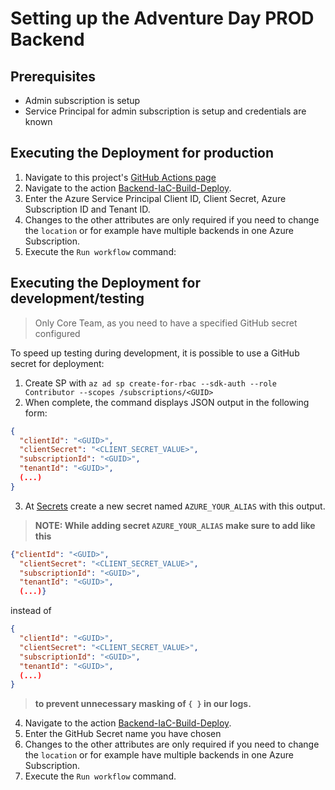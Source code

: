 # Setting up the Adventure Day PROD Backend

## Prerequisites

* Admin subscription is setup
* Service Principal for admin subscription is setup and credentials are known

## Executing the Deployment for production

1. Navigate to this project's [GitHub Actions page](https://github.com/azure-adventure-day/aad-coach/actions)
2. Navigate to the action [Backend-IaC-Build-Deploy](https://github.com/azure-adventure-day/aad-coach/actions/workflows/adventure-day-backend-iac-build-deploy.yml).
3. Enter the Azure Service Principal Client ID, Client Secret, Azure Subscription ID and Tenant ID.
4. Changes to the other attributes are only required if you need to change the `location` or for example have multiple backends in one Azure Subscription.
5. Execute the `Run workflow` command:

## Executing the Deployment for development/testing

> Only Core Team, as you need to have a specified GitHub secret configured

To speed up testing during development, it is possible to use a GitHub secret for deployment:

1. Create SP with `az ad sp create-for-rbac --sdk-auth --role Contributor --scopes /subscriptions/<GUID>`
2. When complete, the command displays JSON output in the following form:

  ```json
  {
    "clientId": "<GUID>",
    "clientSecret": "<CLIENT_SECRET_VALUE>",
    "subscriptionId": "<GUID>",
    "tenantId": "<GUID>",
    (...)
  }
  ```

3. At [Secrets](https://github.com/azure-adventure-day/aad-coach/settings/secrets/actions) create a new secret named `AZURE_YOUR_ALIAS` with this output.

> **NOTE: While adding secret `AZURE_YOUR_ALIAS` make sure to add like this**

```json
{"clientId": "<GUID>",
  "clientSecret": "<CLIENT_SECRET_VALUE>",
  "subscriptionId": "<GUID>",
  "tenantId": "<GUID>",
  (...)}
```

   instead of  

```json
{
  "clientId": "<GUID>",
  "clientSecret": "<CLIENT_SECRET_VALUE>",
  "subscriptionId": "<GUID>",
  "tenantId": "<GUID>",
  (...)
}
```

> **to prevent unnecessary masking of `{ }` in our logs.**
     
4. Navigate to the action [Backend-IaC-Build-Deploy](https://github.com/azure-adventure-day/aad-coach/actions/workflows/adventure-day-backend-iac-build-deploy.yml).
5. Enter the GitHub Secret name you have chosen
6. Changes to the other attributes are only required if you need to change the `location` or for example have multiple backends in one Azure Subscription.
7. Execute the `Run workflow` command.
